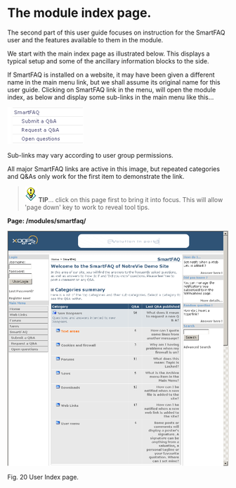 # The module index page.

The second part of this user guide focuses on instruction for the SmartFAQ user and the features available to them in the module.

We start with the main index page as illustrated below. This displays a typical setup and some of the ancillary information blocks to the side.

If SmartFAQ is installed on a website, it may have been given a different name in the main menu link, but we shall assume its original name for this user guide. Clicking on SmartFAQ link in the menu, will open the module index, as below and display some sub-links in the main menu like this...

![image001.png](.gitbook/assets/user-menu.png)

Sub-links may vary according to user group permissions.

All major SmartFAQ links are active in this image, but repeated categories and Q&As only work for the first item to demonstrate the link.

> ![image001.png](.gitbook/assets/tips.gif) **TIP**... click on this page first to bring it into focus. This will allow 'page down' key to work to reveal tool tips.

**Page: /modules/smartfaq/**

![image001.png](.gitbook/assets/index-webside.png)

Fig. 20 User Index page.

